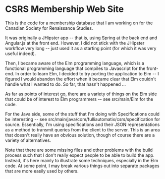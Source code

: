 # CSRS Membership Web Site

This is the code for a membership database that I am working on for the
Canadian Society for Renaissance Studies.

It was originally a JHipster app -- that is, using Spring at the back end and
Angular.js at the front end. However, I did not stick with the JHipster
workflow very long -- just used it as a starting point (for which it was very
useful indeed).

Then, I became aware of the Elm programming language, which is a functional
programming language that compiles to Javascript for the front-end. In order to
learn Elm, I decided to try porting the application to Elm -- I figured I would
abandon the effort when it became clear that Elm couldn't handle what I wanted
to do. So far, that hasn't happened ...

As far as points of interest go, there are a variety of things on the Elm side
that could be of interest to Elm programmers -- see src/main/Elm for the code.

For the Java side, some of the stuff that I'm doing with Specifications could
be interesting -- see src/main/java/com/fulliautomatix/csrs/specification for
source. Essentially, I'm using specifications and their JSON representations as
a method to transmit queries from the client to the server. This is an area
that doesn't really have an obvious solution, though of course there are a
variety of alternatives.

Note that there are some missing files and other problems with the build process
such that I don't really expect people to be able to build the app. Instead, it's
here mainly to illustrate some techniques, especially in the Elm code. At some
point, I may break various things out into separate packages that are more easily
used by others.
